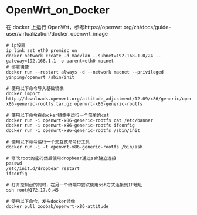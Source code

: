 # OpenWrt_on_Docker
在 docker 上运行 OpenWrt，参考https://openwrt.org/zh/docs/guide-user/virtualization/docker_openwrt_image

    # ip设置
    ip link set eth0 promisc on
    docker network create -d macvlan --subnet=192.168.1.0/24 --gateway=192.168.1.1 -o parent=eth0 macnet
    # 部署镜像
    docker run --restart always -d --network macnet --privileged yinping/openwrt /sbin/init

    # 使用以下命令导入基础镜像
    docker import http://downloads.openwrt.org/attitude_adjustment/12.09/x86/generic/openwrt-x86-generic-rootfs.tar.gz openwrt-x86-generic-rootfs
    
    # 使用以下命令在docker镜像中运行一个简单的cat
    docker run -i openwrt-x86-generic-rootfs cat /etc/banner
    docker run -i openwrt-x86-generic-rootfs ifconfig
    docker run -i openwrt-x86-generic-rootfs /sbin/init
    
    # 使用以下命令运行一个交互式命令行工具
    docker run -i -t openwrt-x86-generic-rootfs /bin/ash
    
    # 修改root的密码然后使用dropbear通过ssh建立连接
    passwd
    /etc/init.d/dropbear restart
    ifconfig
    
    # 打开控制台的同时，在另一个终端中尝试使用ssh方式连接到IP地址
    ssh root@172.17.0.45
    
    # 使用以下命令，发布docker镜像
    docker pull zoobab/openwrt-x86-attitude
    
    
